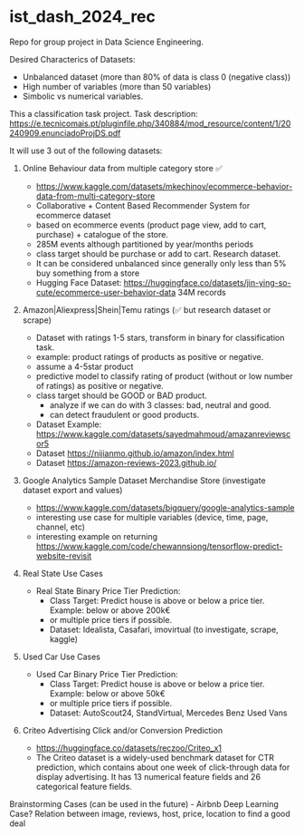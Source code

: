 # ist_dash_2024_rec
Repo for group project in Data Science Engineering.

Desired Characterics of Datasets:
- Unbalanced dataset (more than 80% of data is class 0 (negative class))
- High number of variables (more than 50 variables)
- Simbolic vs numerical variables. 

This a classification task project. 
Task description: https://e.tecnicomais.pt/pluginfile.php/340884/mod_resource/content/1/20240909.enunciadoProjDS.pdf 

It will use 3 out of the following datasets:

1. Online Behaviour data from multiple category store ✅
    - https://www.kaggle.com/datasets/mkechinov/ecommerce-behavior-data-from-multi-category-store 
    - Collaborative + Content Based Recommender System for ecommerce dataset
    - based on ecommerce events (product page view, add to cart, purchase) + catalogue of the store.
    - 285M events although partitioned by year/months periods
    - class target should be purchase or add to cart. Research dataset.
    - It can be considered unbalanced since generally only less than 5% buy something from a store
    - Hugging Face Dataset: https://huggingface.co/datasets/jin-ying-so-cute/ecommerce-user-behavior-data 34M records


2. Amazon|Aliexpress|Shein|Temu ratings (✅ but research dataset or scrape) 
    - Dataset with ratings 1-5 stars, transform in binary for classification task. 
    - example: product ratings of products as positive or negative.
    - assume a 4-5star product
    - predictive model to classify rating of product (without or low number of ratings) as positive or negative.
    - class target should be GOOD or BAD product.
        - analyze if we can do with 3 classes: bad, neutral and good.
        - can detect fraudulent or good products.
    - Dataset Example: https://www.kaggle.com/datasets/sayedmahmoud/amazanreviewscor5
    - Dataset https://nijianmo.github.io/amazon/index.html
    - Dataset https://amazon-reviews-2023.github.io/

3. Google Analytics Sample Dataset Merchandise Store (investigate dataset export and values)
    - https://www.kaggle.com/datasets/bigquery/google-analytics-sample
    - interesting use case for multiple variables (device, time, page, channel, etc)
    - interesting example on returning https://www.kaggle.com/code/chewannsiong/tensorflow-predict-website-revisit

4. Real State Use Cases
    - Real State Binary Price Tier Prediction: 
        - Class Target: Predict house is above or below a price tier. Example: below or above 200k€
        - or multiple price tiers if possible. 
        - Dataset: Idealista, Casafari, imovirtual (to investigate, scrape, kaggle)

5. Used Car Use Cases
    - Used Car Binary Price Tier Prediction: 
        - Class Target: Predict house is above or below a price tier. Example: below or above 50k€
        - or multiple price tiers if possible. 
        - Dataset: AutoScout24, StandVirtual, Mercedes Benz Used Vans

6. Criteo Advertising Click and/or Conversion Prediction
    - https://huggingface.co/datasets/reczoo/Criteo_x1
    - The Criteo dataset is a widely-used benchmark dataset for CTR prediction, which contains about one week of click-through data for display advertising. It has 13 numerical feature fields and 26 categorical feature fields. 

Brainstorming Cases (can be used in the future)
    - Airbnb Deep Learning Case? Relation between image, reviews, host, price, location to find a good deal
